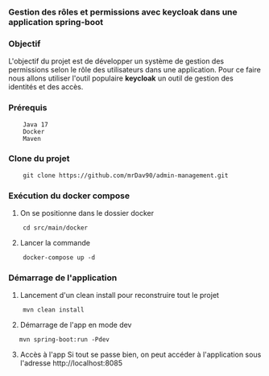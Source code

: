 ### Gestion des rôles et permissions avec keycloak dans une application spring-boot

### Objectif
L'objectif du projet est de développer un système de gestion des permissions selon le rôle des utilisateurs dans une application. Pour ce faire nous allons utiliser l'outil populaire **keycloak**
un outil de gestion des identités et des accès.

### Prérequis
```
    Java 17 
    Docker 
    Maven
```

### Clone du projet
```
    git clone https://github.com/mrDav90/admin-management.git
```

### Exécution du docker compose

1. On se positionne dans le dossier docker 
```
    cd src/main/docker
```
2. Lancer la commande
```
    docker-compose up -d
```

### Démarrage de l'application

1. Lancement d'un clean install pour reconstruire tout le projet 
```
    mvn clean install
```
2. Démarrage de l'app en mode dev 
```
   mvn spring-boot:run -Pdev
```
3. Accès à l'app 
Si tout se passe bien, on peut accéder à l'application sous l'adresse http://localhost:8085
